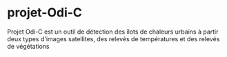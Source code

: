 # projet-Odi-C
Projet Odi-C est un outil de détection des îlots de chaleurs urbains à partir deux types d'images satellites, des relevés de températures et des relevés de végétations 
